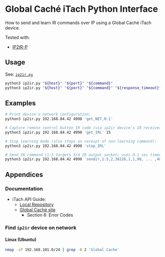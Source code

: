 # Global Caché iTach Python Interface

How to send and learn IR commands over IP using a Global Caché iTach device. 

Tested with:

* [IP2IR-P](https://www.globalcache.com/products/itach/ip2ir-pspecs/)

## Usage

See: [`ip2ir.py`](ip2ir.py)

```bash
python3 ip2ir.py "${host}" "${port}" "${command}"
python3 ip2ir.py "${host}" "${port}" "${command}" "${response_timeout}"
```

## Examples

```bash
# Print device's network configuration:
python3 ip2ir.py 192.168.84.42 4998 'get_NET,0:1'

# Capture remote control button IR code (via ip2ir device's IR receiver):
python3 ip2ir.py 192.168.84.42 4998 'get_IRL' 15

# Stop learning mode (also stops on receipt of non-learning command):
python3 ip2ir.py 192.168.84.42 4998 'stop_IRL'

# Send IR command (1:3 targets 3rd IR output socket; uses 0.1 sec timeout):
python3 ip2ir.py 192.168.84.42 4998 'sendir,1:3,2,38226,1,1,98, ... ,4892' 0.1
```

## Appendices

### Documentation

* iTach API Guide:
  * [Local Repository](API-iTach.pdf)
  * [Global Caché site](https://www.globalcache.com/files/docs/API-iTach.pdf)
    * Section 6: Error Codes 

### Find `ip2ir` device on network

#### Linux (Ubuntu)

```bash
nmap -sP 192.168.101.0/24 | grep -B 2 'Global Cache'
```
